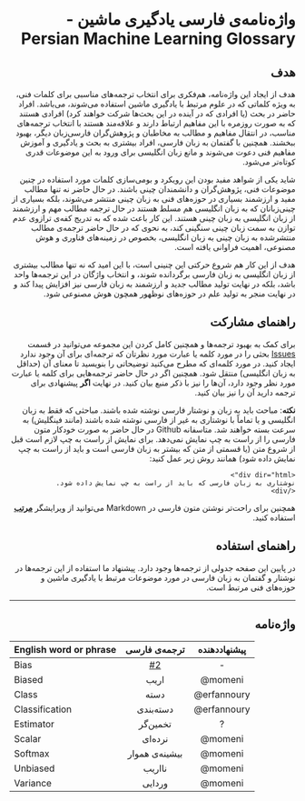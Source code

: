 <div dir="rtl">

# واژه‌نامه‌ی فارسی یادگیری ماشین - Persian Machine Learning Glossary

## هدف
هدف از ایجاد این واژه‌نامه، هم‌فکری برای انتخاب ترجمه‌های مناسبی برای کلمات فنی، به ویژه کلماتی که در علوم مرتبط با یادگیری ماشین استفاده می‌شوند، می‌باشد. افراد حاضر در بحث (یا افرادی که در آینده در این بحث‌ها شرکت خواهند کرد) افرادی هستند که به صورت روزمره با این مفاهیم ارتباط دارند و علاقه‌مند هستند با انتخاب ترجمه‌های مناسب، در انتقال مفاهیم و مطالب به مخاطبان و پژوهش‌گران فارسی‌زبان دیگر، بهبود ببخشند. همچنین با گفتمان به زبان فارسی، افراد بیشتری به بحث و یادگیری و آموزش مفاهیم فنی دعوت می‌شوند و مانع زبان انگلیسی برای ورود به این موضوعات قدری کوتاه‌تر می‌شود.

شاید یکی از شواهد مفید بودن این رویکرد و بومی‌سازی کلمات مورد استفاده در چنین موضوعات فنی، پژوهش‌گران و دانشمندان چینی باشند. در حال حاضر نه تنها مطالب مفید و ارزشمند بسیاری در حوزه‌های فنی به زبان چینی منتشر می‌شوند، بلکه بسیاری از چینی‌زبانان که به زبان انگلیسی هم مسلط هستند در حال ترجمه مطالب مهم و ارزشمند از زبان انگلیسی به زبان چینی هستند. این کار باعث شده که به تدریج کفه‌ی ترازوی عدم توازن به سمت زبان چینی سنگینی کند، به نحوی که در حال حاضر ترجمه‌ی مطالب منتشرشده به زبان چینی به زبان انگلیسی، بخصوص در زمینه‌های فناوری و هوش مصنوعی،  اهمیت فراوانی یافته است.

هدف از این کار هم شروع حرکتی این چنینی است، با این امید که نه تنها مطالب بیشتری از زبان انگلیسی به زبان فارسی برگردانده‌ شوند، و انتخاب واژگان در این ترجمه‌ها واحد باشد، بلکه در نهایت تولید مطالب جدید و ارزشمند به زبان فارسی نیز افزایش پیدا کند و در نهایت منجر به تولید علم در حوزه‌های نوظهور همچون هوش مصنوعی شود.

## راهنمای مشارکت
برای کمک به بهبود ترجمه‌ها و همچنین کامل کردن این مجموعه می‌توانید در قسمت [Issues](https://github.com/erfannoury/persian-ml-glossary/issues) بحثی را در مورد کلمه یا عبارت مورد نظرتان که ترجمه‌ای برای آن وجود ندارد ایجاد کنید. در مورد کلمه‌ای که مطرح می‌کنید توضیحاتی را بنویسید تا معنای آن (حداقل به زبان انگلیسی) منتقل شود. همچنین اگر در حال حاضر ترجمه‌هایی برای کلمه یا عبارت مورد نظر وجود دارد، آن‌ها را نیز با ذکر منبع بیان کنید. در نهایت **اگر** پیشنهادی برای ترجمه دارید آن را نیز بیان کنید.

**نکته**: مباحث باید به زبان و نوشتار فارسی نوشته شده باشند. مباحثی که فقط به زبان انگلیسی و یا تماماً با نوشتاری به غیر از فارسی نوشته شده باشند (مانند فینگلیش) به سرعت بسته خواهند شد.
متاسفانه Github در حال حاضر به صورت خودکار متون فارسی را از راست به چپ نمایش نمی‌دهد. برای نمایش از راست به چپ لازم است قبل از شروع متن (یا قسمتی از متن که بیشتر به زبان فارسی است و باید از راست به چپ نمایش داده شود) همانند روش زیر عمل کنید:

```
<div dir="html">
نوشتاری به زبان فارسی که باید از راست به چپ نمایش داده شود.
</div>
```

همچنین برای راحت‌تر نوشتن متون فارسی در Markdown می‌توانید از ویرایشگر [**مرتب**](http://www.sobhe.ir/moratab/) استفاده کنید.



## راهنمای استفاده
در پایین این صفحه جدولی از ترجمه‌ها وجود دارد. پیشنهاد ما استفاده از این ترجمه‌ها در نوشتار و گفتمان به زبان فارسی در مورد موضوعات مرتبط با یادگیری ماشین و حوزه‌های فنی مرتبط است.

------

## واژه‌نامه
</div>

| English word or phrase | ترجمه‌ی فارسی | پیشنهاددهنده |
|------------------------|:------------:|:------------:|
| Bias                   |      [#2](https://github.com/erfannoury/persian-ml-glossary/issues/2)       |     -       |
| Biased                 |    اریب      |   @momeni    |
| Class                  |      دسته    |  @erfannoury |
| Classification         |    دسته‌بندی |  @erfannoury |
| Estimator              |  تخمین‌گر    |      ?       |
| Scalar                 |    نرده‌ای   |    @momeni   |
| Softmax                |  بیشینه‌ی هموار | @momeni   |
| Unbiased               |  نااریب      |   @momeni    |
| Variance               |    وردایی    |    @momeni   |
